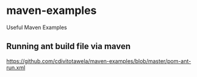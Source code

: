 # maven-examples
Useful Maven Examples

## Running ant build file via maven
https://github.com/cdivitotawela/maven-examples/blob/master/pom-ant-run.xml
